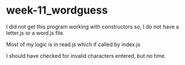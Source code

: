 # week-11_wordguess

I did not get this program working with constructors so,
 I do not have a letter.js or a word.js file. 

 Most of my logic is in read.js which if called by index.js

 I should have checked for invalid characters entered, but no time.